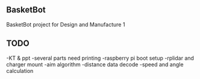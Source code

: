 BasketBot
----
BasketBot project for Design and Manufacture 1

TODO
----
-KT & ppt
-several parts need printing
-raspberry pi boot setup
-rplidar and charger mount
-aim algorithm
	-distance data decode
	-speed and angle calculation